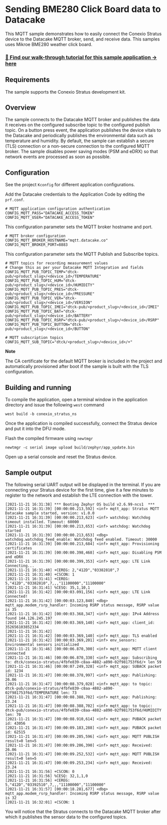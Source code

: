 
# Sending BME280 Click Board data to Datacake
This MQTT sample demonstrates how to easily connect the Conexio Stratus device to the Datacake MQTT broker, send, and receive data.
This samples uses Mikroe BME280 weather click board.

### [📣 Find our walk-through tutorial for this sample application → here](https://www.rajeevpiyare.com/posts/stratus-to-datacake/)

## Requirements

The sample supports the Conexio Stratus development kit.


## Overview
The sample connects to the Datacake MQTT broker and publishes the data it receives on the configured subscribe topic to the 
configured publish topic. On a button press event, the application publishes the device vitals to the Datacake and 
periodically publishes the environmental data such as temperature and humidity.
By default, the sample can establish a secure (TLS) connection or a non-secure connection to the 
configured MQTT broker. The sample disables power saving modes (PSM and eDRX) so that network events are processed 
as soon as possible.

## Configuration
See the project `Kconfig` for different application configurations.

Add the Datacake credentials to the Application Code by editing the `prf.conf`.

```
# MQTT application configuration authentication
CONFIG_MQTT_PASS="DATACAKE_ACCESS_TOKEN"
CONFIG_MQTT_USER="DATACAKE_ACCESS_TOKEN"
```

This configuration parameter sets the MQTT broker hostname and port.
```
# MQTT broker configuration
CONFIG_MQTT_BROKER_HOSTNAME="mqtt.datacake.co"
CONFIG_MQTT_BROKER_PORT=8883
```

This configuration parameter sets the MQTT Publish and Subscribe topics.
```
# MQTT topics for recording measurement values
# Change this as per your Datacake MQTT Integration and fields
CONFIG_MQTT_PUB_TOPIC_TEMP="dtck-pub/<product_slug>/<device_id>/TEMPERATURE"
CONFIG_MQTT_PUB_TOPIC_HUM="dtck-pub/<product_slug>/<device_id>/HUMIDITY"
CONFIG_MQTT_PUB_TOPIC_PRES="dtck-pub/<product_slug>/<device_id>/PRESSURE"
CONFIG_MQTT_PUB_TOPIC_VER="dtck-pub/<product_slug>/<device_id>/VERSION"
CONFIG_MQTT_PUB_TOPIC_IMEI="dtck-pub/<product_slug>/<device_id>/IMEI"
CONFIG_MQTT_PUB_TOPIC_BAT="dtck-pub/<product_slug>/<device_id>/BATTERY"
CONFIG_MQTT_PUB_TOPIC_RSRP="dtck-pub/<product_slug>/<device_id>/RSRP"
CONFIG_MQTT_PUB_TOPIC_BUTTON="dtck-pub/<product_slug>/<device_id>/BUTTON"

# MQTT subscription topics
CONFIG_MQTT_SUB_TOPIC="dtck/<product_slug>/<device_id>/+"
```

**Note**

The CA certificate for the default MQTT broker is included in the project and automatically 
provisioned after boot if the sample is built with the TLS configuration.

## Building and running
To compile the application, open a terminal window in the application directory and issue the following `west` command
```
west build -b conexio_stratus_ns
```

Once the application is compiled successfully, connect the Stratus device and put it into the DFU mode.

Flash the compiled firmware using `newtmgr`
```
newtmgr -c serial image upload build/zephyr/app_update.bin
```

Open up a serial console and reset the Stratus device. 

## Sample output
The following serial UART output will be displayed in the terminal. 
If you are connecting your Stratus device for the first time, give it a few minutes to register to the network and establish 
the LTE connection with the tower.

```
[2021-11-21 16:31:38] *** Booting Zephyr OS build v2.6.99-ncs1  ***
[2021-11-21 16:31:39] [00:00:00.213,592] <inf> mqtt_app: Stratus MQTT Datacake sample started, version: v1.0.0
[2021-11-21 16:31:39] [00:00:00.213,623] <inf> watchdog: Watchdog timeout installed. Timeout: 60000
[2021-11-21 16:31:39] [00:00:00.213,653] <inf> watchdog: Watchdog started
[2021-11-21 16:31:39] [00:00:00.213,653] <dbg> watchdog.watchdog_feed_enable: Watchdog feed enabled. Timeout: 30000
[2021-11-21 16:31:39] [00:00:00.213,684] <inf> mqtt_app: Provisioning certificates
[2021-11-21 16:31:39] [00:00:00.398,468] <inf> mqtt_app: Disabling PSM and eDRX
[2021-11-21 16:31:39] [00:00:00.399,353] <inf> mqtt_app: LTE Link Connecting...
[2021-11-21 16:31:40] +CEREG: 2,"412D","03382810",7
[2021-11-21 16:31:40] +CSCON: 1
[2021-11-21 16:31:41] +CEREG: 5,"412D","03382810",7,,,"11100000","11100000"
[2021-11-21 16:31:41] %CESQ: 35,1,10,1
[2021-11-21 16:31:42] [00:00:03.091,156] <inf> mqtt_app: LTE Link Connected!
[2021-11-21 16:31:42] [00:00:03.123,840] <dbg> mqtt_app.modem_rsrp_handler: Incoming RSRP status message, RSRP value is 35
[2021-11-21 16:31:42] [00:00:03.368,347] <inf> mqtt_app: IPv4 Address found 144.126.245.197
[2021-11-21 16:31:42] [00:00:03.369,140] <inf> mqtt_app: client_id: 352656103852334
[2021-11-21 16:31:42]
[2021-11-21 16:31:42] [00:00:03.369,140] <inf> mqtt_app: TLS enabled
[2021-11-21 16:31:42] [00:00:03.369,201] <inf> env_sensors: Environmental sensors initialized
[2021-11-21 16:31:46] [00:00:06.870,300] <inf> mqtt_app: MQTT client connected
[2021-11-21 16:31:46] [00:00:06.870,330] <inf> mqtt_app: Subscribing to: dtck/conexio-stratus/4fbfe839-c8aa-4882-a890-02f981753f6d/+ len 59
[2021-11-21 16:31:46] [00:00:07.249,328] <inf> mqtt_app: SUBACK packet id: 1234
[2021-11-21 16:31:47] [00:00:08.378,997] <inf> mqtt_app: Publishing: 26.06
[2021-11-21 16:31:47] [00:00:08.379,028] <inf> mqtt_app: to topic: dtck-pub/conexio-stratus/4fbfe839-c8aa-4882-a890-02f981753f6d/TEMPERATURE len: 73
[2021-11-21 16:31:47] [00:00:08.388,702] <inf> mqtt_app: Publishing: 23.24
[2021-11-21 16:31:47] [00:00:08.388,702] <inf> mqtt_app: to topic: dtck-pub/conexio-stratus/4fbfe839-c8aa-4882-a890-02f981753f6d/HUMIDITY len: 70
[2021-11-21 16:31:47] [00:00:08.910,614] <inf> mqtt_app: PUBACK packet id: 43056
[2021-11-21 16:31:47] [00:00:09.183,288] <inf> mqtt_app: PUBACK packet id: 62515
[2021-11-21 16:31:47] [00:00:09.205,596] <inf> mqtt_app: MQTT PUBLISH result=0 len=5
[2021-11-21 16:31:47] [00:00:09.206,390] <inf> mqtt_app: Received: 26.06
[2021-11-21 16:31:47] [00:00:09.252,532] <inf> mqtt_app: MQTT PUBLISH result=0 len=5
[2021-11-21 16:31:47] [00:00:09.253,234] <inf> mqtt_app: Received: 23.24
[2021-11-21 16:31:56] +CSCON: 0
[2021-11-21 16:31:56] %CESQ: 32,1,1,0
[2021-11-21 16:31:56] +CEREG: 5,"412D","03392510",7,,,"11100000","11100000"
[2021-11-21 16:31:57] [00:00:18.281,677] <dbg> mqtt_app.modem_rsrp_handler: Incoming RSRP status message, RSRP value is 32
[2021-11-21 16:32:01] +CSCON: 1
```

You will notice that the Stratus connects to the Datacake MQTT broker after which it publishes the sensor data to the configured topics. 







